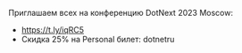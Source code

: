 ﻿---
Number: 77
Title: Самоубийство Moq, фантазии по .NET, последний из Preview
PublishDate: 2023-08-27T22:00:00Z
Authors:
  - Анатолий Кулаков
  - Игорь Лабутин
Mastering: Игорь Лабутин
Music:
  Максим Аршинов «Pensive yeti.0.1»: https://hightech.group/ru/about
Patrons:
  - Александр
  - Сергей
  - Владислав
  - Алексей
  - Шевченко Антон
  - Лазарев Илья
  - Гурий Самарин
  - Виктор
  - Руслан Артамонов
  - Александр Ерыгин
  - Белоцкий Евгений
Home: https://radiodotnet.mave.digital/ep-78
Audio: https://api.mave.digital/storage/podcasts/dc1a2f8c-50cd-4584-a46a-723efadc6e1e/episodes/700d98d2-4d1a-4ad7-913a-b61060d1a0f2.mp3
Video: https://www.youtube.com/watch?v=LValQ76TeWk
Topics:

  - Subject: Announcing .NET 8 Preview 7
    Timestamp: 00:01:55
    Links:
      - https://devblogs.microsoft.com/dotnet/announcing-dotnet-8-preview-7/
      - https://devblogs.microsoft.com/dotnet/asp-net-core-updates-in-dotnet-8-preview-7/
      - https://devblogs.microsoft.com/dotnet/announcing-dotnet-maui-in-dotnet-8-preview-7/
      - https://github.com/dotnet/core/tree/main/release-notes/8.0/preview

  - Subject: Introducing the new IHostedLifecycleService
    Timestamp: 00:37:00
    Links:
      - https://www.stevejgordon.co.uk/introducing-the-new-ihostedlifecycleservice-interface-in-dotnet-8

  - Subject: Keyed service dependency injection container support
    Timestamp: 00:46:10
    Links:
      - https://andrewlock.net/exploring-the-dotnet-8-preview-keyed-services-dependency-injection-support/

  - Subject: Visual Studio 2022 17.7 and 17.8
    Timestamp: 00:55:25
    Links:
      - https://devblogs.microsoft.com/visualstudio/visual-studio-2022-17-7-now-available/
      - https://devblogs.microsoft.com/visualstudio/my-favorite-features-in-visual-studio-17-7/
      - https://devblogs.microsoft.com/visualstudio/visual-studio-2022-17-8-preview-1-has-arrived/
      - https://devblogs.microsoft.com/visualstudio/multi-branch-graph-available-for-general-audiences/

  - Subject: Remove Moq From Your .NET Projects Right NOW
    Timestamp: 01:03:15
    Links:
      - https://github.com/moq/moq/issues/1372
      - https://github.com/moq/moq/issues/1374
      - https://github.com/dotnet/runtime/issues/90222
      - https://www.reddit.com/r/dotnet/comments/15ljdcc/does_moq_in_its_latest_version_extract_and_send/
      - https://github.com/devlooped/SponsorLink/blob/62a786430e85cb9984d5c00bd10549f69a6733f8/src/Package/SponsorLink.cs#L412
      - https://www.youtube.com/watch?v=A06nNjBKV7I
      - https://habr.com/ru/companies/flant/news/754094/

  - Subject: Что бесит в .NET
    Timestamp: 01:26:55
    Links:
      - https://t.me/epeshkblog/88
      - https://www.reddit.com/r/dotnet/comments/14dnn5v/what_do_you_find_most_frustrating_about_dotnet/

  - Subject: Logging guidance for .NET library authors
    Timestamp: 01:39:25
    Links:
      - https://learn.microsoft.com/en-us/dotnet/core/extensions/logging-library-authors

  - Subject: Кратко о разном
    Timestamp: 01:52:25
    Links:
      - https://github.com/dahall/vanara
      - https://devblogs.microsoft.com/nuget/announcing-nuget-6-7-keeping-you-secure/
      - https://cezarypiatek.github.io/post/memory-dump-on-kubernetes/
      - https://github.com/dodyg/practical-aspnetcore

---
Приглашаем всех на конференцию DotNext 2023 Moscow:
- https://t.ly/iqRC5
- Скидка 25% на Personal билет: dotnetru
